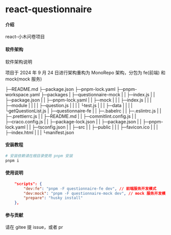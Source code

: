 # react-questionnaire

#### 介绍

react-小木问卷项目

#### 软件架构

软件架构说明

项目于 2024 年 9 月 24 日进行架构重构为 MonoRepo 架构，分包为 fe(前端) 和 mock(mock 服务)

├─README.md
├─package.json
├─pnpm-lock.yaml
├─pnpm-workspace.yaml
├─packages
| ├─questionnaire-mock
| | ├─index.js
| | ├─package.json
| | ├─pnpm-lock.yaml
| | ├─mock
| | | ├─index.js
| | | ├─module
| | | | ├─question.js
| | | | └test.js
| | | ├─data
| | | | └getQuestionList.js
| ├─questionnaire-fe
| | ├─.babelrc
| | ├─.eslintrc.js
| | ├─.prettierrc.js
| | ├─README.md
| | ├─commitlint.config.js
| | ├─craco.config.js
| | ├─package-lock.json
| | ├─package.json
| | ├─pnpm-lock.yaml
| | ├─tsconfig.json
| | ├─src
| | ├─public
| | | ├─favicon.ico
| | | ├─index.html
| | | └manifest.json

#### 安装教程

```bash
# 安装依赖请在根目录使用 pnpm 安装
pnpm i
```

#### 使用说明

```json
    "scripts": {
        "dev:fe": "pnpm -F questionnaire-fe dev", // 前端服务开发模式
        "dev:mock": "pnpm -F questionnaire-mock dev", // mock 服务开发模式
        "prepare": "husky install"
    },
```

#### 参与贡献

请在 gitee 提 issue，或者 pr
